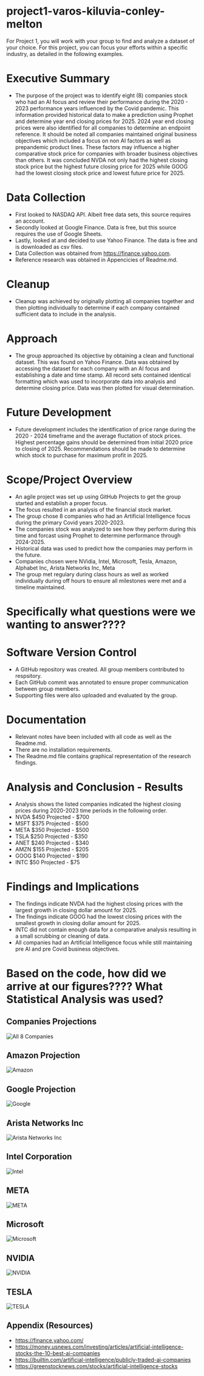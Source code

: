# project1-varos-kiluvia-conley-melton

For Project 1, you will work with your group to find and analyze a dataset of your choice.
For this project, you can focus your efforts within a specific industry, as detailed in the following examples.

# Executive Summary
- The purpose of the project was to identify eight (8) companies stock who had an AI focus and review their performance during the 2020 - 2023 performance years influenced by the Covid pandemic.  This information provided historical data to make a prediction using Prophet and determine year end closing prices for 2025.  2024 year end closing prices were also identified for all companies to determine an endpoint reference.  It should be noted all companies maintained original business objectives which included a focus on non AI factors as well as prepandemic product lines.  These factors may influence a higher comparative stock price for companies with broader business objectives than others.  It was concluded NVDA not only had the highest closing stock price but the highest future closing price for 2025 while GOOG had the lowest closing stock price and lowest future price for 2025.

# Data Collection
- First looked to NASDAQ API. Albeit free data sets, this source requires an account.
- Secondly looked at Google Finance. Data is free, but this source requires the use of Google Sheets.
- Lastly, looked at and decided to use Yahoo Finance. The data is free and is downloaded as csv files.
- Data Collection was obtained from https://finance.yahoo.com.
- Reference research was obtained in Appencicies of Readme.md.

# Cleanup
- Cleanup was achieved by originally plotting all companies together and then plotting individually to determine if each company contained sufficient data to include in the analysis.

# Approach
- The group approached its objective by obtaining a clean and functional dataset.  This was found on Yahoo Finance.  Data was obtained by accessing the dataset for each company with an AI focus and establishing a date and time stamp.  All record sets contained identical formatting which was used to incorporate data into analysis and determine closing price.  Data was then plotted for visual determination.

# Future Development
- Future development includes the identification of price range during the 2020 - 2024 timeframe and the average fluctation of stock prices.  Highest percentage gains should be determined from initial 2020 price to closing of 2025.  Recommendations should be made to determine which stock to purchase for maximum profit in 2025.



# Scope/Project Overview
-  An agile project was set up using GitHub Projects to get the group started and establish a proper focus.
-  The focus resulted in an analysis of the financial stock market.
-  The group chose 8 companies who had an Artificial Intelligence focus during the primary Covid years 2020-2023.
-  The companies stock was analyzed to see how they perform during this time and forcast using Prophet to determine performance through 2024-2025.
-  Historical data was used to predict how the companies may perform in the future.
-  Companies chosen were NVidia, Intel, Microsoft, Tesla, Amazon, Alphabet Inc, Arista Networks Inc, Meta
-  The group met regulary during class hours as well as worked individually during off hours to ensure all milestones were met and a timeline maintained.

# Specifically what questions were we wanting to answer????


# Software Version Control
- A GitHub repository was created.  All group members contributed to respsitory.
- Each GitHub commit was annotated to ensure proper communication between group members.
- Supporting files were also uploaded and evaluated by the group.

# Documentation
- Relevant notes have been included with all code as well as the Readme.md.
- There are no installation requirements.
- The Readme.md file contains graphical representation of the research findings.

# Analysis and Conclusion - Results
- Analysis shows the listed companies indicated the highest closing prices during 2020-2023 time periods in the following order.
- NVDA $450 Projected - $700
- MSFT $375 Projected - $500
- META $350 Projected - $500
- TSLA $250 Projected - $350
- ANET $240 Projected - $340
- AMZN $155 Projected - $205
- GOOG $140 Projected - $190
- INTC $50  Projected - $75

# Findings and Implications
- The findings indicate NVDA had the highest closing prices with the largest growth in closing dollar amount for 2025.
- The findings indicate GOOG had the lowest closing prices with the smallest growth in closing dollar amount for 2025.
- INTC did not contain enough data for a comparative analysis resulting in a small scrubbing or cleaning of data.
- All companies had an Artificial Intelligence focus while still maintaining pre AI and pre Covid business objectives.

# Based on the code, how did we arrive at our figures????  What Statistical Analysis was used?

## Companies Projections
![All 8 Companies](./Resources/all_comp_closing_prices.png)

## Amazon Projection
![Amazon](./Resources/amzn_projection.png)

## Google Projection
![Google](./Resources/goog_projection.png)

## Arista Networks Inc
![Arista Networks Inc](./Resources/anet_projection.png)

## Intel Corporation
![Intel](./Resources/intc_projection.png)

## META
![META](./Resources/meta_projection.png)

## Microsoft
![Microsoft](./Resources/msft_projection.png)

## NVIDIA
![NVIDIA](./Resources/nvda_projection.png)

## TESLA
![TESLA](./Resources/tsla_projection.png)


## Appendix (Resources)
- https://finance.yahoo.com/
- https://money.usnews.com/investing/articles/artificial-intelligence-stocks-the-10-best-ai-companies
- https://builtin.com/artificial-intelligence/publicly-traded-ai-companies
- https://greenstocknews.com/stocks/artificial-intelligence-stocks 


